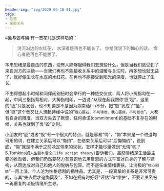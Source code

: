 ```yaml
---
header-img: "img/2020-06-18-01.jpg"
tags:
- 杂感
- 亲密关系
---
```

#匪与毁与悔
有一首花儿是这样唱的：

> 洮河沿边的水红花，
> 水深者是再也不能长了。
> 你给我说下的悔心的话，
> 悔心者是再也不能想了。

本来思绪是最自由的东西，没有人能够阻碍我们去想些什么，但是当我们感受到了来自对方的决绝——当我们再也不能接收关系中的温暖与关注时，再多想也就无益了，就好像生长在水底的水红花，在再也不能接受到阳光的深度，也就停止了生长。

不由得想起小时候和同伴闹别扭时会举行的一种绝交仪式，两人将小拇指勾在一起，中间三指指背相对，大拇指相印，一边说:“从现在起我跟你‘匪’哒”，这里的“匪”只是发音，也不知道是不是因为湖南话f-h不分，把“毁”发成了“匪”，但“匪”这个音又让人想起诗经中说的“`我心匪石，不可转也，我心匪席，不可卷也`”，人都有自身的限度，当双方失去了默契，任何承诺(commitment)的基础不复存在的时候，关系也就到了当“毁”之时。

小朋友的“匪”或者“毁”有一个很大的特点，就是容易“悔”，“悔”本来是一个进退均可用的词，在建立关系后可以“悔约”，在结束关系后可以“后悔悔约”，说到底，“悔”就是不满于之前决定带来的现状。怎样才能尽量做到“无悔”呢？S.Tomkins的`人生剧本理论(life script theory)`告诉我们，虽然情绪是生活最主要的推动者，但我们仍然要努力有意识地去用反思的方式丰富对自身的了解与建构，从而达成对自己和他人的悦纳与包容。而不是任由情绪裹挟，让消极的“`核心剧情`”一再上演，个人沦为性格悲剧的牺牲品。尤其是，一段真挚的关系是非常可贵的，与其“失去后才追悔莫及”，不如在拥有时好好“评估”和“维护”，不要让关系被一再重复的消极情绪所主导。
